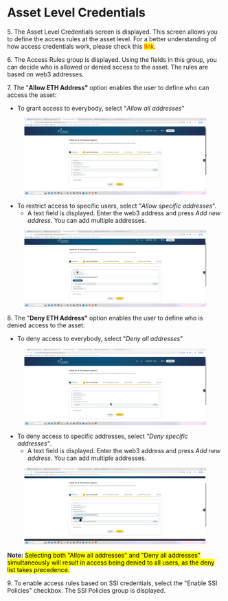 # Asset Level Credentials

5\. The Asset Level Credentials screen is displayed. This screen allows you to define the access rules at the asset level. For a better understanding of how access credentials work, please check this <mark style="color:red;">link</mark>.

6\. The Access Rules group is displayed. Using the fields in this group, you can decide who is allowed or denied access to the asset. The rules are based on web3 addresses.

7\. The "**Allow ETH Address"** option enables the user to define  who can access the asset:&#x20;

* To grant access to everybody, select "_Allow all addresses_"

<figure><img src="../../../.gitbook/assets/image (1).png" alt=""><figcaption></figcaption></figure>



* To restrict access to specific users, select "_Allow specific addresses_".&#x20;
  * A text field is displayed. Enter the web3 address and press _Add new address_. You can add multiple addresses.&#x20;

<figure><img src="../../../.gitbook/assets/image.png" alt=""><figcaption></figcaption></figure>



8\. The "**Deny ETH Address"** option enables the user to define  who is denied access to the asset:&#x20;

* To deny access to everybody, select "_Deny all addresses_"

<figure><img src="../../../.gitbook/assets/image (2).png" alt=""><figcaption></figcaption></figure>

* To deny access to specific addresses, select _"Deny specific addresses"_.
  * A text field is displayed. Enter the web3 address and press _Add new address_. You can add multiple addresses.

<figure><img src="../../../.gitbook/assets/image (3).png" alt=""><figcaption></figcaption></figure>



**Note:** <mark style="color:$info;background-color:$info;">Selecting both "Allow all addresses" and "Deny all addresses" simultaneously will result in access being denied to all users, as the deny list takes precedence.</mark>



9\. To enable access rules based on SSI credentials, select the "Enable SSI Policies" checkbox. The SSI Policies group is displayed.









